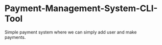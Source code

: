 # Payment-Management-System-CLI-Tool
Simple payment system where we can simply add user and make payments.
